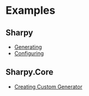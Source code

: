 # Examples #

## Sharpy ##

* [Generating](./Sharpy.Examples/generating.md)
* [Configuring](./Sharpy.Examples/configuring.md)

## Sharpy.Core ##

* [Creating Custom Generator](./Sharpy.Core.Examples/create.generator.md)
